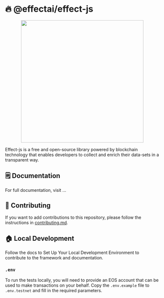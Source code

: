 # 🔥 @effectai/effect-js

<p align="center"><img src="https://effect.network/img/logo/logo.png" width="400px"></p>

Effect-js is a free and open-source library powered by blockchain technology that enables developers to collect and enrich their data-sets in a transparent way. 

## 🗒️ Documentation
For full documentation, visit ... 

## 🙋 Contributing
If you want to add contributions to this repository, please follow the instructions in [contributing.md](CONTRIBUTING.md).

## 🏠 Local Development
Follow the docs to Set Up Your Local Development Environment to contribute to the framework and documentation. 

### `.env`

To run the tests locally, you will need to provide an EOS account that can be used to make transactions on your behalf.
Copy the `.env.example` file to `.env.testnet` and fill in the required parameters.


